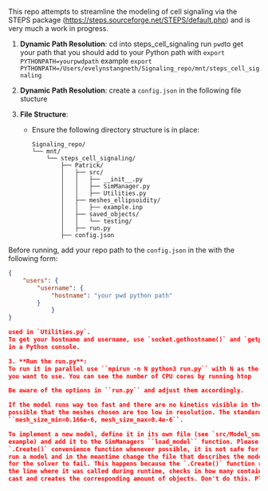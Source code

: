 This repo attempts to streamline the modeling of cell signaling via the STEPS package 
(https://steps.sourceforge.net/STEPS/default.php) and is very much a work in progress.
1. **Dynamic Path Resolution**:
cd into steps_cell_signaling 
run `pwd`to get your path that you should add to your Python path with  `export PYTHONPATH=yourpwdpath` example `export PYTHONPATH=/Users/evelynstangneth/Signaling_repo/mnt/steps_cell_signaling`

2. **Dynamic Path Resolution**:
create a `config.json` in the following file stucture

3. **File Structure**:
   - Ensure the following directory structure is in place:
     ```
     Signaling_repo/
     └── mnt/
         └── steps_cell_signaling/
             ├── Patrick/
             │   ├── src/
             │   │   ├── __init__.py
             │   │   ├── SimManager.py
             │   │   ├── Utilities.py
             │   ├── meshes_ellipsoidity/
             │   │   ├── example.inp
             │   ├── saved_objects/
             │   │   └── testing/
             │   ├── run.py
             ├── config.json
     ```

Before running, add your repo path to the `config.json` in the 
 with the following form:
```json
{
    "users": {
        "username": {
            "hostname": "your pwd python path"
        }
            }
}

used in `Utilities.py`. 
To get your hostname and username, use `socket.gethostname()` and `getpass.getuser()` 
in a Python console. 

3. **Run the run.py**:
To run it in parallel use ``mpirun -n N python3 run.py`` with N as the number of CPU cores
you want to use. You can see the number of CPU cores by running htop

Be aware of the options in ``run.py`` and adjust them accordingly.

If the model runs way too fast and there are no kinetics visible in the results, it is 
possible that the meshes chosen are too low in resolution. The standard resolution is
``mesh_size_min=0.166e-6, mesh_size_max=0.4e-6``.

To implement a new model, define it in its own file (see `src/Model_small.py` for an 
example) and add it to the SimManagers ``load_model`` function. Please avoid the
`.Create()` convenience function whenever possible, it is not safe for testing. If you
run a model and in the meantime change the file that describes the model it is possible
for the solver to fail. This happens because the `.Create()` function reads the file and
the line where it was called during runtime, checks in how many containers it wants to be
cast and creates the corresponding amount of objects. Don't do this. Please. 



